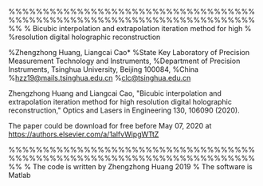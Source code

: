 %%%%%%%%%%%%%%%%%%%%%%%%%%%%%%%%%%%%%%%%%%%%%%%%%%%%%%%%%%%%%%%%%%%%%%%%%%
% Bicubic interpolation and extrapolation iteration method for high %
%resolution digital holographic reconstruction

%Zhengzhong Huang, Liangcai Cao*
%State Key Laboratory of Precision Measurement Technology and Instruments, %Department of Precision Instruments, Tsinghua University, Beijing 100084, %China
%hzz19@mails.tsinghua.edu.cn
%clc@tsinghua.edu.cn

Zhengzhong Huang and Liangcai Cao, "Bicubic interpolation and extrapolation iteration method for high resolution digital holographic reconstruction," Optics and Lasers in Engineering 130, 106090 (2020).

The paper could be download for free before May 07, 2020 at 
https://authors.elsevier.com/a/1alfvWipgWTtZ

%%%%%%%%%%%%%%%%%%%%%%%%%%%%%%%%%%%%%%%%%%%%%%%%%%%%%%%%%%%%%%%%%%%%%%%%%%
% The code is written by Zhengzhong Huang 2019
% The software is Matlab
